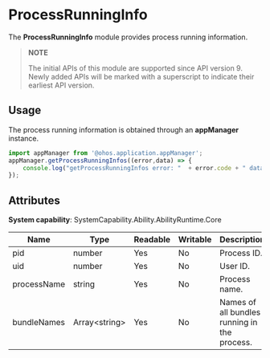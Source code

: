 # ProcessRunningInfo

The **ProcessRunningInfo** module provides process running information.

> **NOTE**
> 
> The initial APIs of this module are supported since API version 9. Newly added APIs will be marked with a superscript to indicate their earliest API version.

## Usage

The process running information is obtained through an **appManager** instance.

```js
import appManager from '@ohos.application.appManager';
appManager.getProcessRunningInfos((error,data) => { 
    console.log("getProcessRunningInfos error: "  + error.code + " data: " + JSON.stringify(data));
});
```

## Attributes

**System capability**: SystemCapability.Ability.AbilityRuntime.Core

  | Name| Type| Readable| Writable| Description| 
| -------- | -------- | -------- | -------- | -------- |
| pid | number | Yes| No| Process ID.| 
| uid | number | Yes| No| User ID.| 
| processName | string | Yes| No| Process name.| 
| bundleNames | Array&lt;string&gt; | Yes| No| Names of all bundles running in the process.| 
